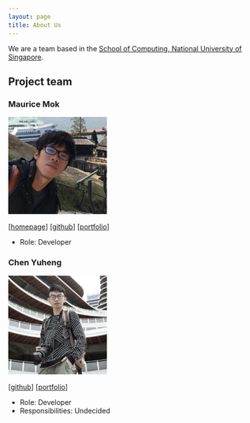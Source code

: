 ```yaml
---
layout: page
title: About Us
---
```


We are a team based in the [School of Computing, National University of Singapore](http://www.comp.nus.edu.sg).

## Project team

### Maurice Mok

<img src="images/Maurice.png" width="200px">

[[homepage](https://github.com/Maurice2n97)]
[[github](https://github.com/Maurice2n97)]
[[portfolio](Maurice)]

* Role: Developer


### Chen Yuheng

<img src="images/skinnychenpi.png" width="200px">

[[github](http://github.com/skinnychenpi)]
[[portfolio](team/johndoe.md)]

* Role: Developer
* Responsibilities: Undecided


